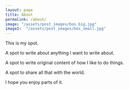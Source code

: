 ```yaml
---
layout: page
title: About
permalink: /about/
image: "/assets/post_images/bos_big.jpg"
image2:  "/assets/post_images/bos_small.jpg"
---
```


This is my spot.

A spot to write about anything I want to write about.

A spot to write original content of how I like to do things.

A spot to share all that with the world.

I hope you enjoy parts of it.

